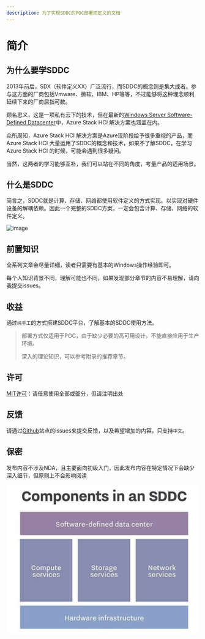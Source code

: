 ```yaml
---
description: 为了实现SDDC的POC部署而定义的文档
---
```


# 简介

## 为什么要学SDDC

2013年前后，SDX（软件定义XX）广泛流行，而SDDC的概念则是集大成者。参与这方面的厂商包括Vmware、微软、IBM、HP等等，不过能够将这种理念顺利延续下来的厂商屈指可数。

顾名思义，这是一项私有云下的技术，但在最新的[Windows Server Software-Defined Datacenter](https://docs.microsoft.com/en-us/windows-server/sddc)中，Azure Stack HCI 解决方案也涵盖在内。

众所周知，Azure Stack HCI 解决方案是Azure现阶段给予很多重视的产品，而Azure Stack HCI 大量运用了SDDC的概念和技术，如果不了解SDDC，在学习Azure Stack HCI 的时候，可能会遇到很多疑问。

当然，这两者的学习能够互补，我们可以站在不同的角度，考量产品的适用场景。

## 什么是SDDC

简言之，SDDC就是计算、存储、网络都使用软件定义的方式实现。以实现对硬件设备的解耦依赖。因此一个完整的SDDC方案，一定会包含计算、存储、网络的软件定义。

![image](http://ny9s.com/picupdate/20210705153125.png)

## 前置知识

全系列文章会尽量详细，读者只需要有基本的Windows操作经验即可。

每个人知识背景不同，理解可能也不同，如果发现部分章节的内容不易理解，请向我提交issues。

## 收益

通过`纯手工`的方式搭建SDDC平台，了解基本的SDDC使用方法。

> 部署方式仅适用于POC，由于缺少必要的高可用设计，不能直接应用于生产环境。
>
> 深入的理论知识，可以参考附录的推荐章节。

## 许可

[MIT许可](license.md)：请任意使用全部或部分，但请注明出处

## 反馈

请通过[Github](https://github.com/kukisama/SDDCPOC)站点的issues来提交反馈，以及希望增加的内容，只支持`中文`。

## 保密

发布内容不涉及NDA，且主要面向初级入门，因此发布内容在特定情况下会缺少深入细节，但原则上不会影响阅读



![](.gitbook/assets/20210705153125.png)

